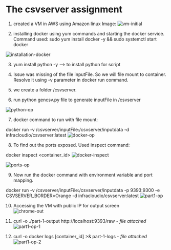 # The csvserver assignment

1. created a VM in AWS using Amazon linux Image:
![vm-initial](https://github.com/user-attachments/assets/eab8f272-6649-4b20-8992-3d27a5ffb4c2)

2. installing docker using yum commands and starting the docker service. <br>
Command used: sudo yum install docker -y && sudo systemctl start docker 

![installation-docker](https://github.com/user-attachments/assets/9b19d9a8-5552-4ebd-8308-e1ee5f23130a)

3. yum install python -y --> to install python for script 

4. Issue was missing of the file inputFile. So we will file mount to container.<br>
Resolve it using -v parameter in docker run command.

5. we create a folder /csvserver.

6. run python gencsv.py file to generate inputFile in /csvserver

![python-op](https://github.com/user-attachments/assets/992839d3-fb3a-48d0-9824-f320872fdcdd)


7. docker command to run with file mount:
   <br>

docker run -v /csvserver/inputFile:/csvserver/inputdata -d infracloudio/csvserver:latest
![docker-op](https://github.com/user-attachments/assets/9f0a3d06-e36a-4b22-a81c-b09db945cc78)


8. To find out the ports exposed. Used inspect command: <br>

docker inspect <container_id>
![docker-inspect](https://github.com/user-attachments/assets/d3eae4c7-9fc9-4c35-afa9-09eb89026e04)

![ports-op](https://github.com/user-attachments/assets/6bacfdc4-a8be-46e2-b488-02cf665fa513)


9. Now run the docker command with environment variable and port mapping. <br>

docker run -v /csvserver/inputFile:/csvserver/inputdata -p 9393:9300 -e CSVSERVER_BORDER=Orange -d infracloudio/csvserver:latest
![part1-op](https://github.com/user-attachments/assets/c8d60f59-ddad-418d-a00d-364ae97efcb5)


10. Accessing the VM with public IP for output screen <br>
![chrome-out](https://github.com/user-attachments/assets/a1113eb5-de34-4ad7-ac13-6e70f32b859a)


11. curl -o ./part-1-output http://localhost:9393/raw - *file attached* <br>
![part1-op-1](https://github.com/user-attachments/assets/ed56d121-71aa-4237-803a-073ca4a8ca80)


12. curl -o docker logs [container_id] >& part-1-logs - *file attached* <br>
![part1-op-2](https://github.com/user-attachments/assets/bd086e05-2f5e-496d-a584-2120110c4142)

